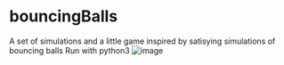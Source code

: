# bouncingBalls
A set of simulations and a little game inspired by satisying simulations of bouncing balls
Run with python3
![image](https://github.com/user-attachments/assets/39b6be30-31cc-4719-bd0a-264f6600bdc7)
